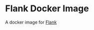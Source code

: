 # Flank Docker Image

A docker image for [Flank][flank]

  [flank]: https://github.com/TestArmada/flank
